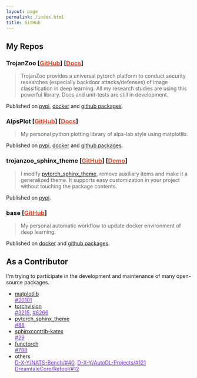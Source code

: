 ```yaml
---
layout: page
permalink: /index.html
title: GitHub
---
```


## My Repos
### TrojanZoo [[<span style="color:#ee4c2c">GitHub</span>](https://github.com/ain-soph/trojanzoo)] [[<span style="color:#ee4c2c">Docs</span>](https://ain-soph.github.io/trojanzoo)]
> TrojanZoo provides a universal pytorch platform to conduct security researches (especially backdoor attacks/defenses) of image classification in deep learning. All my research studies are using this powerful library. Docs and unit-tests are still in development.
  
Published on [pypi](https://pypi.org/project/trojanzoo/), [docker](https://hub.docker.com/r/local0state/trojanzoo) and [github packages](https://github.com/ain-soph/trojanzoo/pkgs/container/trojanzoo).

### AlpsPlot [[<span style="color:#ee4c2c">GitHub</span>](https://github.com/ain-soph/alpsplot)] [[<span style="color:#ee4c2c">Docs</span>](https://ain-soph.github.io/alpsplot)]
> My personal python plotting library of alps-lab style using matplotlib.

Published on [pypi](https://pypi.org/project/alpsplot/), [docker](https://hub.docker.com/r/local0state/alpsplot) and [github packages](https://github.com/ain-soph/alpsplot/pkgs/container/alpsplot).

### trojanzoo_sphinx_theme [[<span style="color:#ee4c2c">GitHub</span>](https://github.com/ain-soph/trojanzoo_sphinx_theme)] [[<span style="color:#ee4c2c">Demo</span>](https://ain-soph.github.io/trojanzoo_sphinx_theme)]
> I modify [pytorch_sphinx_theme](https://github.com/pytorch/pytorch_sphinx_theme), remove auxiliary items and make it a generalized theme. It supports easy customization in your project without touching the package contents.
  
Published on [pypi](https://pypi.org/project/trojanzoo-sphinx-theme/).

### base [[<span style="color:#ee4c2c">GitHub</span>](https://github.com/ain-soph/base)]
> My personal automatic workflow to update docker environment of deep learning.
  
Published on [docker](https://hub.docker.com/r/local0state/base) and [github packages](https://github.com/ain-soph/base/pkgs/container/base).


## As a Contributor
I'm trying to participate in the development and maintenance of many open-source packages.

- [matplotlib](https://github.com/matplotlib/matplotlib)  
  [<span style="color:#792fe4">#20101</span>](https://github.com/matplotlib/matplotlib/pull/20101)
- [torchvision](https://github.com/pytorch/vision)  
  [<span style="color:#792fe4">#3215</span>](https://github.com/pytorch/vision/pull/3215), [<span style="color:#792fe4">#6266</span>](https://github.com/pytorch/vision/pull/6266)
- [pytorch_sphinx_theme](https://github.com/pytorch/pytorch_sphinx_theme)  
  [<span style="color:#792fe4">#88</span>](https://github.com/pytorch/pytorch_sphinx_theme/pull/88)
- [sphinxcontrib-katex](https://github.com/hagenw/sphinxcontrib-katex)  
  [<span style="color:#792fe4">#29</span>](https://github.com/hagenw/sphinxcontrib-katex/issues/29)
- [functorch](https://github.com/pytorch/functorch)  
  [<span style="color:#792fe4">#788</span>](https://github.com/pytorch/functorch/pull/788)
- others  
  [<span style="color:#792fe4">D-X-Y/NATS-Bench/#40</span>](https://github.com/D-X-Y/NATS-Bench/pull/40), [<span style="color:#792fe4">D-X-Y/AutoDL-Projects/#121</span>](https://github.com/D-X-Y/AutoDL-Projects/pull/121)  
  [<span style="color:#792fe4">DreamtaleCore/Refool/#12</span>](https://github.com/DreamtaleCore/Refool/pull/12)
